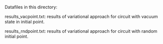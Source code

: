 Datafiles in this directory:

results_vacpoint.txt: results of variational approach for circuit with vacuum state in initial point.

results_rndpoint.txt: results of variational approach for circuit with random initial point.
